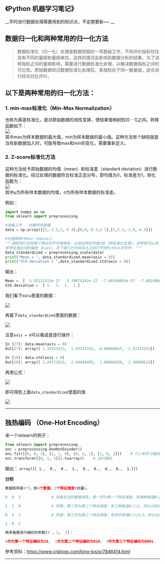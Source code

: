 ## 《Python 机器学习笔记》

 __平时进行数据处理需要用到的知识点，不定期更新~~  __



## 数据归一化和两种常用的归一化方法
>数据标准化（归一化）处理是数据挖掘的一项基础工作，不同评价指标往往具有不同的量纲和量纲单位，这样的情况会影响到数据分析的结果，为了消除指标之间的量纲影响，需要进行数据标准化处理，以解决数据指标之间的可比性。原始数据经过数据标准化处理后，各指标处于同一数量级，适合进行综合对比评价。

## 以下是两种常用的归一化方法：

### 1. min-max标准化（Min-Max Normalization）
也称为离差标准化，是对原始数据的线性变换，使结果值映射到[0 - 1]之间。转换函数如下：    
![](https://images2018.cnblogs.com/blog/1245030/201804/1245030-20180407173218907-764347492.png)    
其中max为样本数据的最大值，min为样本数据的最小值。这种方法有个缺陷就是当有新数据加入时，可能导致max和min的变化，需要重新定义。

### 2. Z-score标准化方法
这种方法给予原始数据的均值（mean）和标准差（standard deviation）进行数据的标准化。经过处理的数据符合标准正态分布，即均值为0，标准差为1，转化函数为：  
![](https://images2018.cnblogs.com/blog/1245030/201804/1245030-20180407173314621-418210820.png)  
其中μ为所有样本数据的均值，σ为所有样本数据的标准差。

例如：
```python
import numpy as np
from sklearn import preprocessing

#准备工作   创建样本数据
data = np.array([[3,-1.5,2,-5.4],[0,4,-0.3,2.1],[1,3.3,-1.9,-4.3]])

#均值移除(Mean removal)
"""通常我们会把每个特征的平均值移除，以保证特征均值为0（即标准化处理）。这样做可以消
除特征彼此间的偏差（bias）。将下面几行代码加入之前打开的Python文件中: """
data_standardized = preprocessing.scale(data)
print("Mean = ", data_standardized.mean(axis = 0))
print("Std deviation = ",data_standardized.std(axis = 0))
```

输出：
```python
Mean =  [  5.55111512e-17   3.70074342e-17  -7.40148683e-17  -7.40148683e-17]
Std deviation =  [ 1.  1.  1.  1.]

```
我们看下```data```里面的数据：

![](https://images2018.cnblogs.com/blog/1245030/201804/1245030-20180407173654128-998701326.png)

再看下```data_standardized```里面的数据：

![](https://images2018.cnblogs.com/blog/1245030/201804/1245030-20180407173800559-907844045.png)

注意```axis = 0```可以看成是逐行操作：
```python
In [27]: data.mean(axis = 0)
Out[27]: array([ 1.33333333,  1.93333333, -0.06666667, -2.53333333])

In [28]: data.std(axis = 0)
Out[28]: array([ 1.24721913,  2.44449495,  1.60069429,  3.30689515])
```
再用公式：

![](https://images2018.cnblogs.com/blog/1245030/201804/1245030-20180407173314621-418210820.png)

即可得到上面```data_standardized```里面的值

![](https://images2018.cnblogs.com/blog/1245030/201804/1245030-20180407174647420-461977694.png)

---
## 独热编码 （One-Hot Encoding）

来一个sklearn的例子：

```Python
from sklearn import preprocessing
enc = preprocessing.OneHotEncoder()
enc.fit([[0, 0, 3], [1, 1, 0], [0, 2, 1], [1, 0, 2]])    # fit来学习编码
enc.transform([[0, 1, 3]]).toarray()    # 进行编码
```
输出：
```array([[ 1.,  0.,  0.,  1.,  0.,  0.,  0.,  0.,  1.]])```

__分析__

```Python
数据矩阵是4*3，即4个数据，3个特征维度(向量）。

0  0  3              # 观察左边的数据矩阵，第一列为第一个特征维度，有两种取值0\1. 所以分别对应编码方式为10 、01（即0对应10,1对应01）

1  1  0              # 同理，第二列为第二个特征维度，有三种取值0\1\2，所以分别对应编码方式为100、010、001

0  2  1              # 同理，第三列为第三个特征维度，有四中取值0\1\2\3，所以分别对应编码方式为1000、0100、0010、0001

1  0  2

再来看要进行编码的参数[0 , 1,  3]：

0作为第一个特征编码为10,  1作为第二个特征编码为010， 3作为第三个特征编码为0001.  故此编码结果为 1 0 0 1 0 0 0 0 1

```
参考资料：https://www.cnblogs.com/king-lps/p/7846414.html

---
